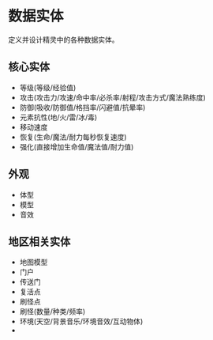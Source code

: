 # 数据实体

定义并设计精灵中的各种数据实体。

## 核心实体

* 等级(等级/经验值)
* 攻击(攻击力/攻速/命中率/必杀率/射程/攻击方式/魔法熟练度)
* 防御(吸收/防御值/格挡率/闪避值/抗晕率)
* 元素抗性(地/火/雷/冰/毒)
* 移动速度
* 恢复(生命/魔法/耐力每秒恢复速度)
* 强化(直接增加生命值/魔法值/耐力值)

## 外观

* 体型
* 模型
* 音效

## 地区相关实体

* 地图模型
* 门户
* 传送门
* 复活点
* 刷怪点
* 刷怪(数量/种类/频率)
* 环境(天空/背景音乐/环境音效/互动物体)
* 
